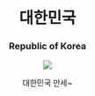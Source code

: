 <h1 align="center">대한민국</h1>
<h3 align="center"><b>Republic of Korea</b></h3>

<p align="center">
<img src="https://avatars.githubusercontent.com/u/37767564?s=200&v=4"/>
</p>

<p align="center">대한민국 만세~</p>

